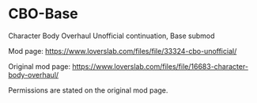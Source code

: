 # CBO-Base
Character Body Overhaul Unofficial continuation, Base submod

Mod page:
https://www.loverslab.com/files/file/33324-cbo-unofficial/

Original mod page:
https://www.loverslab.com/files/file/16683-character-body-overhaul/

Permissions are stated on the original mod page.